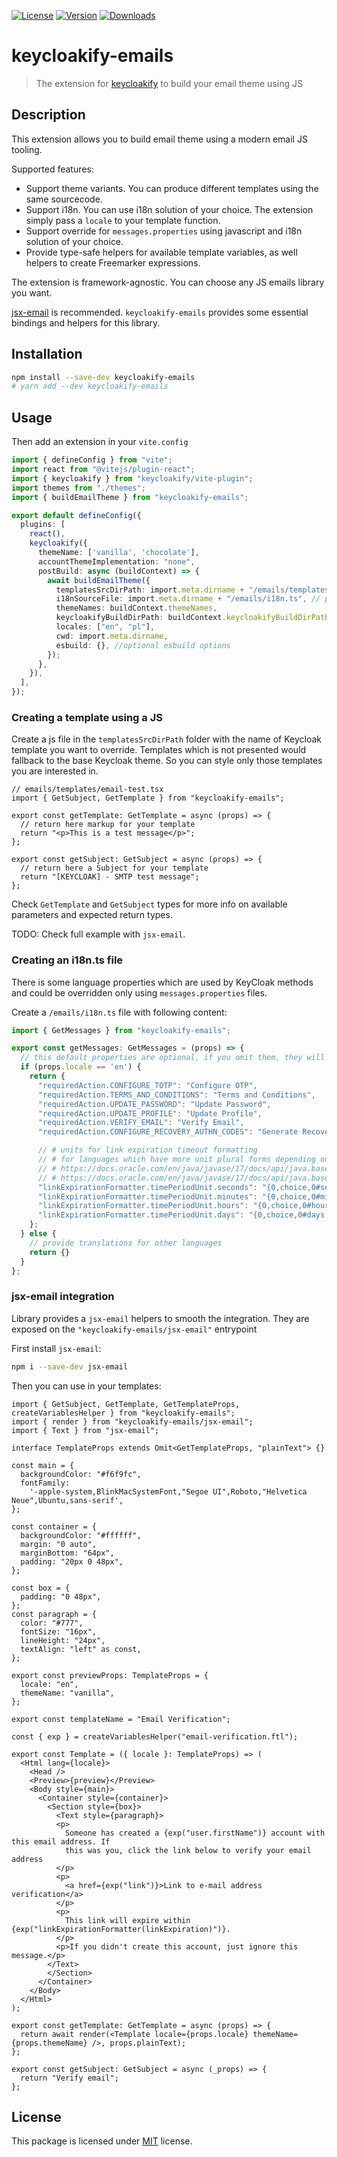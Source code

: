 [![License][badge-license]][license]
[![Version][badge-version]][package]
[![Downloads][badge-downloads]][package]

# keycloakify-emails

> The extension for [keycloakify](https://keycloakify.dev) to build your email theme using JS

## Description

This extension allows you to build email theme using a modern email JS tooling.

Supported features: 

- Support theme variants. You can produce different templates using the same sourcecode.
- Support i18n. You can use i18n solution of your choice. The extension simply pass a `locale` to your template function.
- Support override for `messages.properties` using javascript and i18n solution of your choice.
- Provide type-safe helpers for available template variables, as well helpers to create Freemarker expressions.

The extension is framework-agnostic. You can choose any JS emails library you want.

[jsx-email](https://jsx.email/) is recommended. `keycloakify-emails` provides some essential 
bindings and helpers for this library.

## Installation

```sh
npm install --save-dev keycloakify-emails
# yarn add --dev keycloakify-emails
```

## Usage

Then add an extension in your `vite.config`
```ts
import { defineConfig } from "vite";
import react from "@vitejs/plugin-react";
import { keycloakify } from "keycloakify/vite-plugin";
import themes from "./themes";
import { buildEmailTheme } from "keycloakify-emails";

export default defineConfig({
  plugins: [
    react(),
    keycloakify({
      themeName: ['vanilla', 'chocolate'],
      accountThemeImplementation: "none",
      postBuild: async (buildContext) => {
        await buildEmailTheme({
          templatesSrcDirPath: import.meta.dirname + "/emails/templates", // path to your source folder with source files
          i18nSourceFile: import.meta.dirname + "/emails/i18n.ts", // path to your i18n file
          themeNames: buildContext.themeNames,
          keycloakifyBuildDirPath: buildContext.keycloakifyBuildDirPath,
          locales: ["en", "pl"],
          cwd: import.meta.dirname,
          esbuild: {}, //optional esbuild options
        });
      },
    }),
  ],
});
```

### Creating a template using a JS

Create a js file in the `templatesSrcDirPath` folder with the name of Keycloak template you want to override.
Templates which is not presented would fallback to the base Keycloak theme. 
So you can style only those templates you are interested in.


```tsx
// emails/templates/email-test.tsx
import { GetSubject, GetTemplate } from "keycloakify-emails";

export const getTemplate: GetTemplate = async (props) => {
  // return here markup for your template
  return "<p>This is a test message</p>";
};

export const getSubject: GetSubject = async (props) => {
  // return here a Subject for your template
  return "[KEYCLOAK] - SMTP test message";
};
``` 

Check `GetTemplate` and `GetSubject` types for more info on available parameters and expected return types.

TODO: Check full example with `jsx-email`. 

### Creating an i18n.ts file

There is some language properties which are used by KeyCloak methods and 
could be overridden only using `messages.properties` files. 

Create a `/emails/i18n.ts` file with following content: 

```ts
import { GetMessages } from "keycloakify-emails";

export const getMessages: GetMessages = (props) => {
  // this default properties are optional, if you omit them, they will be taken from a base theme
  if (props.locale == 'en') {
    return {
      "requiredAction.CONFIGURE_TOTP": "Configure OTP",
      "requiredAction.TERMS_AND_CONDITIONS": "Terms and Conditions",
      "requiredAction.UPDATE_PASSWORD": "Update Password",
      "requiredAction.UPDATE_PROFILE": "Update Profile",
      "requiredAction.VERIFY_EMAIL": "Verify Email",
      "requiredAction.CONFIGURE_RECOVERY_AUTHN_CODES": "Generate Recovery Codes",

      // # units for link expiration timeout formatting
      // # for languages which have more unit plural forms depending on the value (eg. Czech and other Slavic langs) you can override unit text for some other values like described in the Java choice format which is documented here. For Czech, it would be '{0,choice,0#minut|1#minuta|2#minuty|2<minut}'
      // # https://docs.oracle.com/en/java/javase/17/docs/api/java.base/java/text/MessageFormat.html
      // # https://docs.oracle.com/en/java/javase/17/docs/api/java.base/java/text/ChoiceFormat.html
      "linkExpirationFormatter.timePeriodUnit.seconds": "{0,choice,0#seconds|1#second|1<seconds}",
      "linkExpirationFormatter.timePeriodUnit.minutes": "{0,choice,0#minutes|1#minute|1<minutes}",
      "linkExpirationFormatter.timePeriodUnit.hours": "{0,choice,0#hours|1#hour|1<hours}",
      "linkExpirationFormatter.timePeriodUnit.days": "{0,choice,0#days|1#day|1<days}",
    };
  } else {
    // provide translations for other languages
    return {}
  }
};
```

### jsx-email integration

Library provides a `jsx-email` helpers to smooth the integration. 
They are exposed on the `"keycloakify-emails/jsx-email"` entrypoint

First install `jsx-email`: 

```bash
npm i --save-dev jsx-email
```

Then you can use in your templates: 

```tsx
import { GetSubject, GetTemplate, GetTemplateProps, createVariablesHelper } from "keycloakify-emails";
import { render } from "keycloakify-emails/jsx-email";
import { Text } from "jsx-email";

interface TemplateProps extends Omit<GetTemplateProps, "plainText"> {}

const main = {
  backgroundColor: "#f6f9fc",
  fontFamily:
    '-apple-system,BlinkMacSystemFont,"Segoe UI",Roboto,"Helvetica Neue",Ubuntu,sans-serif',
};

const container = {
  backgroundColor: "#ffffff",
  margin: "0 auto",
  marginBottom: "64px",
  padding: "20px 0 48px",
};

const box = {
  padding: "0 48px",
};
const paragraph = {
  color: "#777",
  fontSize: "16px",
  lineHeight: "24px",
  textAlign: "left" as const,
};

export const previewProps: TemplateProps = {
  locale: "en",
  themeName: "vanilla",
};

export const templateName = "Email Verification";

const { exp } = createVariablesHelper("email-verification.ftl");

export const Template = ({ locale }: TemplateProps) => (
  <Html lang={locale}>
    <Head />
    <Preview>{preview}</Preview>
    <Body style={main}>
      <Container style={container}>
        <Section style={box}>
          <Text style={paragraph}>
          <p>
            Someone has created a {exp("user.firstName")} account with this email address. If
            this was you, click the link below to verify your email address
          </p>
          <p>
            <a href={exp("link")}>Link to e-mail address verification</a>
          </p>
          <p>
            This link will expire within {exp("linkExpirationFormatter(linkExpiration)")}.
          </p>
          <p>If you didn't create this account, just ignore this message.</p>
        </Text>
        </Section>
      </Container>
    </Body>
  </Html>
);

export const getTemplate: GetTemplate = async (props) => {
  return await render(<Template locale={props.locale} themeName={props.themeName} />, props.plainText);
};

export const getSubject: GetSubject = async (_props) => {
  return "Verify email";
};
``` 

## License

This package is licensed under [MIT][license] license.

[license]: https://github.com/timofei-iatsenko/keycloakify-emails/blob/main/LICENSE
[package]: https://www.npmjs.com/package/keycloakify-emails
[badge-downloads]: https://img.shields.io/npm/dw/keycloakify-emails.svg
[badge-version]: https://img.shields.io/npm/v/keycloakify-emails.svg
[badge-license]: https://img.shields.io/npm/l/keycloakify-emails.svg
